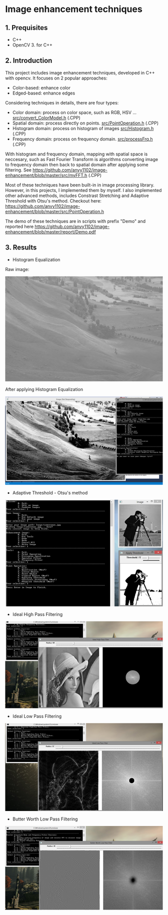 # Image enhancement techniques

## 1. Prequisites
+ C++
+ OpenCV 3. for C++

## 2. Introduction

This project includes image enhancement techniques, developed in C++ with opencv. It focuses on 2 popular approaches:
- Color-based: enhance color
- Edged-based: enhance edges

Considering techniques in details, there are four types:
- Color domain: process on color space, such as RGB, HSV ...
[src/convert_ColorModel.h](https://github.com/anvy1102/image-enhancement/blob/master/src/convert_ColorModel.h) (.CPP)
- Spatial domain: process directly on points. 
[src/PointOperation.h](https://github.com/anvy1102/image-enhancement/blob/master/src/PointOperation.h) (.CPP)
- Histogram domain: process on histogram of images
[src/Histogram.h](https://github.com/anvy1102/image-enhancement/blob/master/src/Histogram.h) (.CPP)
- Frequency domain: process on frequency domain.
[src/processFrq.h](https://github.com/anvy1102/image-enhancement/blob/master/src/processFrq.h) (.CPP)

With histogram and frequency domain, mapping with spatial space is neccesary, such as Fast Fourier Transform is algorithms converting image to frequency domain then back to spatial domain after applying some filtering. See https://github.com/anvy1102/image-enhancement/blob/master/src/myFFT.h (.CPP)

Most of these techniques have been built-in in image processing library. However, in this projects, I implemented them by myself. I also implemented other advanced methods, includes Constrast Stretching and Adaptive Threshold with Otsu's method. Checkout here: https://github.com/anvy1102/image-enhancement/blob/master/src/PointOperation.h

The demo of these techniques are in scripts with prefix "Demo" and reported here https://github.com/anvy1102/image-enhancement/blob/master/report/Demo.pdf

## 3. Results

+ Histogram Equalization

Raw image:

![Histogram Equalization - Raw image](images/before_hist_equa.png)

After applying Histogram Equalization

![Histogram Equalization - Result](images/after_hist_equa.png)

+ Adaptive Threshold - Otsu's method

![Histogram Equalization - Raw image](images/Otsu.png)

+ Ideal High Pass Filtering

![Ideal High Pass Filtering](images/Ideal_High_Pass_Filter.png)

+ Ideal Low Pass Filtering

![Ideal Low Pass Filtering](images/Ideal_Low_Pass_Filter.png)

+ Butter Worth Low Pass Filtering

![Butter Worth Low Pass Filtering- Raw image](images/Butter_Worth_Low_Pass_Filter.png)



